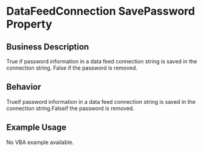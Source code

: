 # DataFeedConnection SavePassword Property

## Business Description
True if password information in a data feed connection string is saved in the connection string. False if the password is removed.

## Behavior
Trueif password information in a data feed connection string is saved in the connection string.Falseif the password is removed.

## Example Usage
No VBA example available.